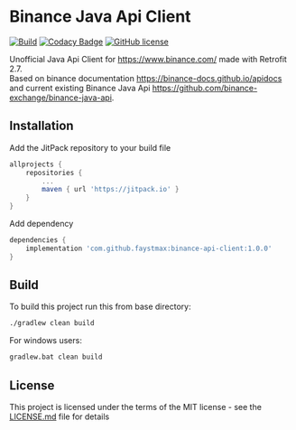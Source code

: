 # Binance Java Api Client

[![Build](https://github.com/faystmax/binance-api-client/workflows/Build/badge.svg)](https://github.com/faystmax/binance-api-client/actions?query=workflow%3ABuild)
[![Codacy Badge](https://app.codacy.com/project/badge/Grade/44142f9dd06748ffa7a93b8432a306a8)](https://www.codacy.com/manual/faystmax/binance-api-client?utm_source=github.com&amp;utm_medium=referral&amp;utm_content=faystmax/binance-api-client&amp;utm_campaign=Badge_Grade)
[![GitHub license](https://img.shields.io/badge/License-MIT-blue.svg)](https://github.com/faystmax/binance-api-client/blob/master/LICENSE.md)

Unofficial Java Api Client for <https://www.binance.com/> made with Retrofit 2.7.<br>
Based on binance documentation <https://binance-docs.github.io/apidocs>
and current existing Binance Java Api <https://github.com/binance-exchange/binance-java-api>.

## Installation

Add the JitPack repository to your build file

```groovy
allprojects {
    repositories {
        ...
        maven { url 'https://jitpack.io' }
    }
}
```

Add dependency
```groovy
dependencies {
    implementation 'com.github.faystmax:binance-api-client:1.0.0'
}
```

## Build
To build this project run this from base directory:
```cmd
./gradlew clean build
```
For windows users:
```cmd
gradlew.bat clean build
```

## License

This project is licensed under the terms of the MIT license - see the [LICENSE.md](LICENSE.md) file for details
